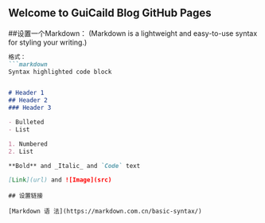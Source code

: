 ## Welcome to GuiCaild Blog GitHub Pages

##设置一个Markdown：
(Markdown is a lightweight and easy-to-use syntax for styling your writing.)
```markdown
格式：
```markdown
Syntax highlighted code block  


# Header 1
## Header 2
### Header 3

- Bulleted
- List

1. Numbered
2. List

**Bold** and _Italic_ and `Code` text

[Link](url) and ![Image](src)
```
```
## 设置链接

[Markdown 语 法](https://markdown.com.cn/basic-syntax/)


